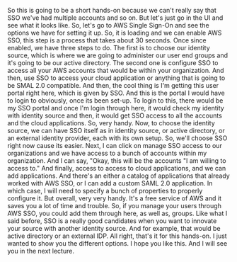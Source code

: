 
<v Instructor>So this is going to be a short hands-on</v>
because we can't really say that SSO we've had
multiple accounts and so on.
But let's just go in the UI and see what it looks like.
So, let's go to AWS Single Sign-On
and see the options we have for setting it up.
So, it is loading and we can enable AWS SSO,
this step is a process that takes about 30 seconds.
Once since enabled, we have three steps to do.
The first is to choose our identity source,
which is where we are going
to administer our user end groups
and it's going to be our active directory.
The second one is configure SSO
to access all your AWS accounts
that would be within your organization.
And then, use SSO to access your cloud application
or anything that is going to be SMAL 2.0 compatible.
And then, the cool thing is I'm getting
this user portal right here,
which is given by SSO.
And this is the portal I would have to login to
obviously, once its been set-up.
To login to this, there would be my SSO portal
and once I'm login through here,
it would check my identity with identity source
and then, it would get SSO access to all the accounts
and the cloud applications.
So, very handy.
Now, to choose the identity source,
we can have SSO itself as in identity source,
or active directory, or an external identity provider,
each with its own setup.
So, we'll choose SSO right now cause its easier.
Next, I can click on manage SSO access to our organizations
and we have access to a bunch of accounts
within my organization.
And I can say, "Okay, this will be the accounts
"I am willing to access to."
And finally, access to access to cloud applications,
and we can add applications.
And there's an either a catalog of applications
that already worked with AWS SSO,
or I can add a custom SAML 2.0 application.
In which case, I will need to specify
a bunch of properties to properly configure it.
But overall, very very handy.
It's a free service of AWS
and it saves you a lot of time and trouble.
So, if you manage your users through AWS SSO,
you could add them through here,
as well as, groups.
Like what I said before, SSO is a really good candidates
when you want to innovate your source
with another identity source.
And for example, that would be active directory
or an external IDP.
All right, that's it for this hands-on.
I just wanted to show you the different options.
I hope you like this.
And I will see you in the next lecture.